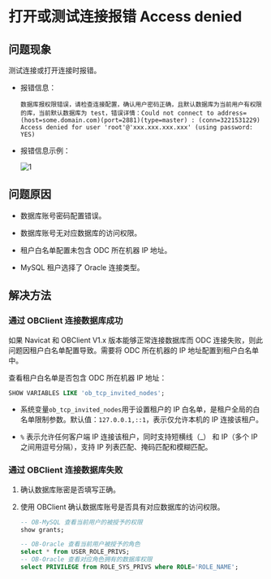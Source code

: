 打开或测试连接报错 Access denied 
============================================

问题现象 
---------------------

测试连接或打开连接时报错。

* 报错信息：

  ```shell
  数据库报权限错误，请检查连接配置，确认用户密码正确，且默认数据库为当前用户有权限的库，当前默认数据库为 test，错误详情：Could not connect to address=(host=some.domain.com)(port=2881)(type=master) : (conn=3221531229) Access denied for user 'root'@'xxx.xxx.xxx.xxx' (using password: YES)
  ```

* 报错信息示例：

  ![1](https://obbusiness-private.oss-cn-shanghai.aliyuncs.com/doc/img/odc/KB/3.common-troubleshooting/2.database-connection/1.open-or-test-connection-error-access-denied/1.png)


问题原因 
-------------------------

* 数据库账号密码配置错误。

* 数据库账号无对应数据库的访问权限。

* 租户白名单配置未包含 ODC 所在机器 IP 地址。

* MySQL 租户选择了 Oracle 连接类型。

解决方法
---------------------

### **通过 OBClient 连接数据库成功**

如果 Navicat 和 OBClient V1.x 版本能够正常连接数据库而 ODC 连接失败，则此问题因租户白名单配置导致。需要将 ODC 所在机器的 IP 地址配置到租户白名单中。

查看租户白名单是否包含 ODC 所在机器 IP 地址：

```sql
SHOW VARIABLES LIKE 'ob_tcp_invited_nodes';
```

* 系统变量`ob_tcp_invited_nodes`用于设置租户的 IP 白名单，是租户全局的白名单限制参数。默认值：`127.0.0.1,::1`，表示仅允许本机的 IP 连接该租户。

* `%` 表示允许任何客户端 IP 连接该租户，同时支持短横线（_） 和 IP（多个 IP 之间用逗号分隔），支持 IP 列表匹配、掩码匹配和模糊匹配。

### 通过 OBClient 连接数据库失败

1. 确认数据库账密是否填写正确。

2. 使用 OBClient 确认数据库账号是否具有对应数据库的访问权限。

   ```sql
   -- OB-MySQL 查看当前用户的被授予的权限
   show grants;
   
   -- OB-Oracle 查看当前用户被授予的角色
   select * from USER_ROLE_PRIVS;
   -- OB-Oracle 查看对应角色拥有的数据库权限
   select PRIVILEGE from ROLE_SYS_PRIVS where ROLE='ROLE_NAME';
   ```